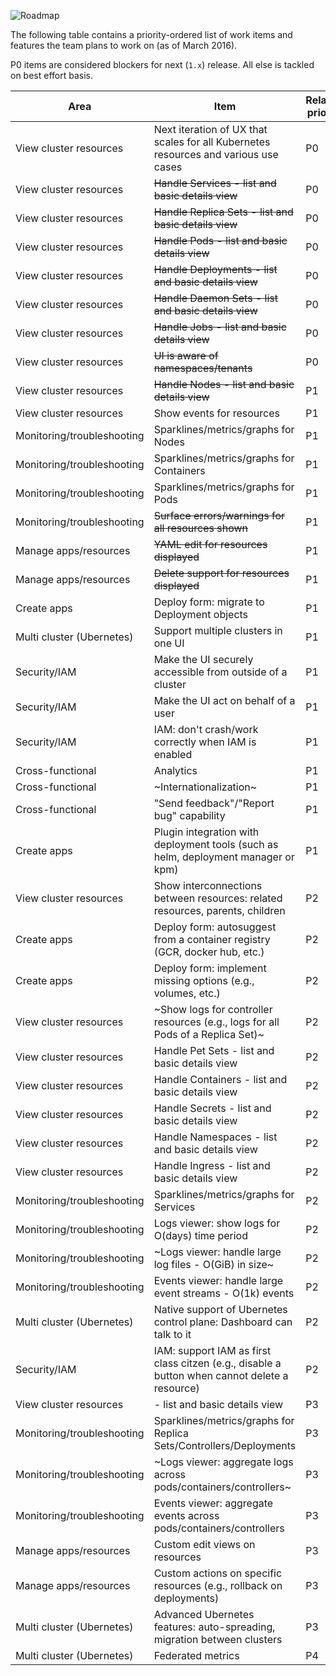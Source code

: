 ![Roadmap](https://github.com/kubernetes/dashboard/blob/master/docs/devel/images/roadmap.png)

The following table contains a priority-ordered list of work items and features the team
plans to work on (as of March 2016).

P0 items are considered blockers for next (`1.x`) release. All else is tackled on best effort basis.

|Area                         |Item                   |Relative priority        | Status |
|-----------------------------|-----------------------|-------------------------|--------|
|View cluster resources       |Next iteration of UX that scales for all Kubernetes resources and various use cases|P0||
|View cluster resources       |~~Handle Services - list and basic details view~~|P0|done|
|View cluster resources       |~~Handle Replica Sets - list and basic details view~~|P0|done|
|View cluster resources       |~~Handle Pods - list and basic details view~~|P0|done|
|View cluster resources       |~~Handle Deployments - list and basic details view~~|P0|done|
|View cluster resources       |~~Handle Daemon Sets - list and basic details view~~|P0|done|
|View cluster resources       |~~Handle Jobs - list and basic details view~~|P0|done|
|View cluster resources       |~~UI is aware of namespaces/tenants~~|P0|done|
|View cluster resources       |~~Handle Nodes - list and basic details view~~|P1|done|
|View cluster resources       |Show events for resources|P1|
|Monitoring/troubleshooting   |Sparklines/metrics/graphs for Nodes|P1|done|
|Monitoring/troubleshooting   |Sparklines/metrics/graphs for Containers|P1|
|Monitoring/troubleshooting   |Sparklines/metrics/graphs for Pods|P1|
|Monitoring/troubleshooting   |~~Surface errors/warnings for all resources shown~~|P1|done|
|Manage apps/resources        |~~YAML edit for resources displayed~~|P1|done|
|Manage apps/resources        |~~Delete support for resources displayed~~|P1|done|
|Create apps                  |Deploy form: migrate to Deployment objects|P1|
|Multi cluster (Ubernetes)    |Support multiple clusters in one UI|P1|
|Security/IAM                 |Make the UI securely accessible from outside of a cluster|P1|
|Security/IAM                 |Make the UI act on behalf of a user|P1|
|Security/IAM                 |IAM: don't crash/work correctly when IAM is enabled|P1|
|Cross-functional             |Analytics|P1|
|Cross-functional             |~Internationalization~|P1|done|
|Cross-functional             |"Send feedback"/"Report bug" capability|P1|
|Create apps                  |Plugin integration with deployment tools (such as helm, deployment manager or kpm)|P1|
|View cluster resources       |Show interconnections between resources: related resources, parents, children|P2|
|Create apps                  |Deploy form: autosuggest from a container registry (GCR, docker hub, etc.)|P2|
|Create apps                  |Deploy form: implement missing options (e.g., volumes, etc.)|P2|
|View cluster resources       |~Show logs for controller resources (e.g., logs for all Pods of a Replica Set)~|P2|done|
|View cluster resources       |Handle Pet Sets - list and basic details view|P2|
|View cluster resources       |Handle Containers - list and basic details view|P2|
|View cluster resources       |Handle Secrets - list and basic details view|P2|
|View cluster resources       |Handle Namespaces - list and basic details view|P2|
|View cluster resources       |Handle Ingress - list and basic details view|P2|
|Monitoring/troubleshooting   |Sparklines/metrics/graphs for Services|P2|
|Monitoring/troubleshooting   |Logs viewer: show logs for O(days) time period|P2|
|Monitoring/troubleshooting   |~Logs viewer: handle large log files - O(GiB) in size~|P2|done|
|Monitoring/troubleshooting   |Events viewer: handle large event streams - O(1k) events|P2|
|Multi cluster (Ubernetes)    |Native support of Ubernetes control plane: Dashboard can talk to it|P2|
|Security/IAM                 |IAM: support IAM as first class citzen (e.g., disable a button when cannot delete a resource)|P2|
|View cluster resources       |<other resources> - list and basic details view|P3|
|Monitoring/troubleshooting   |Sparklines/metrics/graphs for Replica Sets/Controllers/Deployments|P3|
|Monitoring/troubleshooting   |~Logs viewer: aggregate logs across pods/containers/controllers~|P3|done|
|Monitoring/troubleshooting   |Events viewer: aggregate events across pods/containers/controllers|P3|
|Manage apps/resources        |Custom edit views on resources|P3|
|Manage apps/resources        |Custom actions on specific resources (e.g., rollback on deployments)|P3|
|Multi cluster (Ubernetes)    |Advanced Ubernetes features: auto-spreading, migration between clusters|P3|
|Multi cluster (Ubernetes)    |Federated metrics|P4|